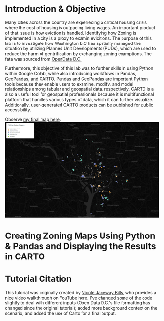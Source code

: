 # Introduction & Objective
Many cities across the country are experiecing a critical housing crisis where the cost of housing is outpacing living wages. An important product of that issue is how eviction is handled. Identifying how Zoning is implemented in a city is a proxy to examin evicitions. The purpose of this lab is to investigate how Washington D.C has spatially managed the situation by utilizing Planned Unit Developments (PUDs), which are used to reduce the harm of gentrification by exchanging zoning examptions. The fata was sourced from [OpenData D.C.](https://opendata.dc.gov/) 

Furthermore, this objective of this lab was to further skills in using Python within Google Colab, while also introducing workflows in Pandas, GeoPandas, and CARTO. Pandas and GeoPandas are important Python tools because they enable users to examine, modify, and model relationships among tabular and geospatial data, respectively. CARTO is a also a useful tool for geospatial professionals because it is multifunctional platform that handles various types of data, which it can further visualize. Additionally, user-generated CARTO products can be published for public accessibility. 

Observe [my final map here](https://maxenger.carto.com/builder/19791875-55ba-45bc-b629-7468d5ba1d5a/embed?state=%7B%22map%22%3A%7B%22ne%22%3A%5B38.78165483591878%2C-77.28332519531251%5D%2C%22sw%22%3A%5B39.027718840211605%2C-76.64886474609376%5D%2C%22center%22%3A%5B38.90479344272695%2C-76.96609497070314%5D%2C%22zoom%22%3A12%7D%7D).  
![Max's Final Product](images/carto_output.PNG)

# Creating Zoning Maps Using Python & Pandas and Displaying the Results in CARTO

# Tutorial Citation
This tutorial was originally created by [Nicole Janeway Bills](https://twitter.com/nicole_janeway), who provides a nice [video walkthrough on YouTube here](https://www.youtube.com/watch?v=b9G2T4CPYVM&feature=emb_logo). I've changed some of the code slightly to deal with different inputs (Open Data D.C.'s file formatting has changed since the original tutorial); added more background context on the scenario, and added the use of Carto for a final output.
